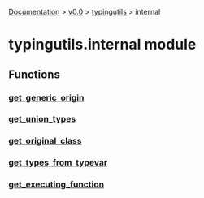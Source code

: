 [Documentation](/docs/documentation.md) >
 [v0.0](/docs/0.0/version.md) >
  [typingutils](/docs/0.0/typingutils/module.md) >
   internal

# typingutils.internal module

## Functions

### [get_generic_origin](get_generic_origin.md)
### [get_union_types](get_union_types.md)
### [get_original_class](get_original_class.md)
### [get_types_from_typevar](get_types_from_typevar.md)
### [get_executing_function](get_executing_function.md)
